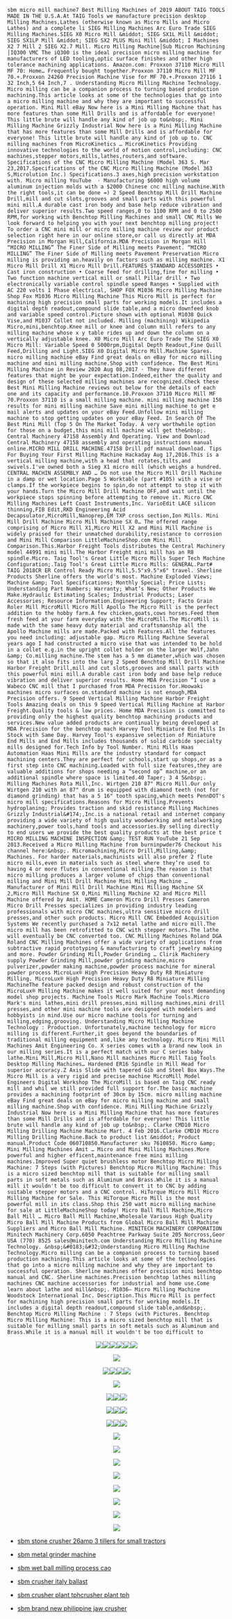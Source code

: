 ```
sbm micro mill machine7 Best Milling Machines of 2019 ABOUT TAIG TOOLS MADE IN THE U.S.A.At TAIG Tools we manufacture precision desktop Milling Machines,Lathes (otherwise known as Micro Mills and Micro Lathes) and a complete li SIEG Milling Machines Arc Euro Trade SIEG Milling Machines.SIEG X0 Micro Mill &middot; SIEG SX1L Mill &middot; SIEG SX1LP Mill &middot; SIEG SX2 PLUS Mini Mill &middot; I Machines X2 7 Mill 2 SIEG X2.7 Mill. Micro Milling Machine│Sub Micron Machining │IQ300 VMC The iQ300 is the ideal precision micro milling machine for manufacturers of LED tooling,optic surface finishes and other high tolerance machining applications. Amazon.com: Proxxon 37110 Micro Mill MF 70: Home… Frequently bought together.Proxxon 37110 Micro Mill MF 70.+.Proxxon 24260 Precision Machine Vise for MF 70.+.Proxxon 27116 1 32 Inch,5 64 Inch,7 . Understanding Micro Milling Machine Technology. Micro milling can be a companion process to turning based production machining.This article looks at some of the technologies that go into a micro milling machine and why they are important to successful operation. Mini Mill eBay Now here is a Mini Milling Machine that has more features than some Mill Drills and is affordable for everyone! This little brute will handle any kind of job up to&nbsp;. Mini Milling Machine Grizzly Industrial Now here is a Mini Milling Machine that has more features than some Mill Drills and is affordable for everyone! This little brute will handle any kind of job up to. CNC milling machines from MicroKinetics … MicroKinetics Providing innovative technologies to the world of motion control,including: CNC machines,stepper motors,mills,lathes,routers,and software. Specifications of the CNC Micro Milling Machine (Model 363 S. Mar 23,2017.Specifications of the CNC Micro Milling Machine (Model 363 S,Microlution Inc.) Specifications.3 axes,high precision workstation with. Micro milling YouTube  · Manufacturing $6000 high volume aluminum injection molds with a $2000 Chinese cnc milling machine.With the right tools,it can be done =) 2 Speed Benchtop Mill Drill Machine Drill,mill and cut slots,grooves and small parts with this powerful mini mill.A durable cast iron body and base help reduce vibration and deliver superior results.Two speed ranges,0 to 1100 RPM and 0 to 2500 RPM,for working with Benchtop Milling Machines and small CNC Mills We look forward to helping you with your next benchtop milling project! To order a CNC mini mill or micro milling machine review our product selection right here in our online store,or call us directly at MDA Precision in Morgan Hill,California.MDA Precision in Morgan Hill “MICRO MILLING” The Finer Side of Milling meets Pavement. “MICRO MILLING” The Finer Side of Milling meets Pavement Preservation Micro milling is providing an.heavily on factors such as milling machine. X1 Micro Mill Drill X1 Micro Mill Drill.FEATURES STANDARD ACCESSORIES • Cast iron construction • Coarse feed for drilling,fine for milling • Two function machine vertical mill or small Pillar drill • Two electronically variable control spindle speed Ranges • Supplied with AC 220 volts 1 Phase electrical, SHOP FOX M1036 Micro Milling Machine Shop Fox M1036 Micro Milling Machine This Micro Mill is perfect for machining high precision small parts for working models.It includes a digital depth readout,compound slide table,and a micro downfeed knob and variable speed control.Picture shown with optional M1038 Quick Vise,and M1037 Collet not included. Milling (machining) Wikipedia Micro,mini,benchtop.Knee mill or knee and column mill refers to any milling machine whose x y table rides up and down the column on a vertically adjustable knee. X0 Micro Mill Arc Euro Trade The SIEG X0 Micro Mill: Variable Speed 0 5000rpm,Digital Depth Readout,Fine Quill Feed,Drilling and Light.SIEG X0 Digital Micro Mill.Machine Spares. micro milling machine eBay Find great deals on eBay for micro milling machine and mini milling machine.Shop with confidence. The Best Mini Milling Machine in Review 2020 Aug 08,2017 · They have different features that might be your expectation.Indeed,either the quality and design of these selected milling machines are recognized.Check these Best Mini Milling Machine reviews out below for the details of each one and its capacity and performance.10.Proxxon 37110 Micro Mill MF 70.Proxxon 37110 is a small milling machine. mini milling machine 158 results for mini milling machine Save mini milling machine to get e mail alerts and updates on your eBay Feed.Unfollow mini milling machine to stop getting updates on your eBay Feed. In Search Of The Best Mini Mill (Top 5 On The Market Today. A very worthwhile option for those on a budget,this mini mill machine will get the&nbsp;. Central Machinery 47158 Assembly And Operating. View and Download Central Machinery 47158 assembly and operating instructions manual online.MICRO MILL DRILL MACHINE.47158 Drill pdf manual download. Tips For Buying Your First Milling Machine Hackaday Aug 17,2016.This is a vertical milling machine,with a head that rotates,tilts,and swivels.I've owned both a Sieg X1 micro mill (which weighs a hundred. CENTRAL MACHIN ASSEMBLY AND … Do not use the Micro Mill Drill Machine in a damp or wet location.Page 5 Worktable (part #105) with a vise or clamps.If the workpiece begins to spin,do not attempt to stop it with your hands.Turn the Micro Mill Drill Machine OFF,and wait until the workpiece stops spinning before attempting to remove it. Micro CNC Milling Machines Left Coast Instruments,Inc. VarioEdit LACE silicon thinning,FIB Edit,RKD Engineering Acid Decapsulator,MicroMill,Nanoprep,EM TXP cross section,Ion Mills. Mini Mill Drill Machine Micro Mill Machine SX 0… The offered range comprising of Micro Mill X1,Micro Mill X2 and Mini Mill Machine is widely praised for their unmatched durability,resistance to corrosion and Mini Mill Comparison LittleMachineShop.com Mini Mill Comparison.This.Harbor Freight Tools distributes the Central Machinery model 44991 mini mill.The Harbor Freight mini mill has an R8 spindle.Micro. Taig Tool's Great Little Micro Mills Super Tech Machine Configuration;.Taig Tool's Great Little Micro Mills: GENERAL.Part# TAIG 2018CR ER Control Ready Micro Mill,5.5"x9.5"x6" travel. Sherline Products Sherline offers the world's most. Machine Exploded Views; Machine &amp; Tool Specifications; Monthly Special; Price Lists; Understanding Part Numbers; Warranty; What’s New; Other Products We Make.Hydraulic Estimating Scales; Industrial Products; Laser Accessories; Resource Information.Engineering Support; Facto Grain Roler Mill MicroMill Micro Mill Apollo The Micro Mill is the perfect addition to the hobby farm.A few chicken,goats,cows horses.Feed them fresh feed at your farm everyday with the MicroMill.The MicroMill is made with the same heavy duty material and craftsmanship all the Apollo Machine mills are made.Packed with Features.All the features you need including: adjustable gap. Micro Milling Machine Several years ago I had constructed a micro vise that was intended to be hold in a collet e.g.in the upright collet holder on the larger Wolf,Jahn &amp; Co.milling machine.The stem has a 5 mm diameter,which was chosen so that it also fits into the larg 2 Speed Benchtop Mill Drill Machine Harbor Freight Drill,mill and cut slots,grooves and small parts with this powerful mini mill.A durable cast iron body and base help reduce vibration and deliver superior results. Home MDA Precision “I use a Wabeco CNC mill that I purchased from MDA Precision for.Hoowaki machines micro surfaces on.standard machine is not enough,MDA Precision offers. 9 Speed Vertical Milling Machine Harbor Freight Tools Amazing deals on this 9 Speed Vertical Milling Machine at Harbor Freight.Quality tools & low prices. Home MDA Precision is committed to providing only the highest quality benchtop machining products and services.New value added products are continually being developed at MDA Precision for the benchtop mach Harvey Tool Miniature End Mills In Stock with Same Day. Harvey Tool's expansive selection of Miniature End Mills and End Mills includes thousands of solid carbide specialty mills designed for.Tech Info by Tool Number. Mini Mills Haas Automation Haas Mini Mills are the industry standard for compact machining centers.They are perfect for schools,start up shops,or as a first step into CNC machining.Loaded with full size features,they are valuable additions for shops needing a “second op” machine,or an additional spindle where space is limited.40 Taper; 3 4 5&nbsp;. Milling Machines Rota Mill,Inc. Wirtgen 210 87" Micro Mill.Our only Wirtgen 210 with an 87" drum is equipped with diamond teeth (not for diamond grinding) that has a 5 16" tooth spacing,which meets PennDOT's micro mill specifications.Reasons for Micro Milling.Prevents hydroplaning; Provides traction and skid resistance Milling Machines Grizzly Industrial&#174;,Inc.is a national retail and internet company providing a wide variety of high quality woodworking and metalworking machinery,power tools,hand tools and accessories.By selling directly to end users we provide the best quality products at the best price t MICRO MILLING MACHINE INSPECTION &amp; TEST RUN YouTube 21 Sep 2013.Received a Micro Milling Machine from burninpwder76 Checkout his channel here:&nbsp;. Micromachining,Micro Drill,Milling,&amp; Machines. For harder materials,machinists will also prefer 2 flute micro mills,even in materials such as steel where they’re used to having 4 or more flutes in conventional milling.The reason is that micro milling produces a larger volume of chips than conventional milling and Mini Mill Drill Machine Mini Milling Machine … Manufacturer of Mini Mill Drill Machine Mini Milling Machine SX 2,Micro Mill Machine SX 0,Mini Milling Machine X2 and Micro Mill Machine offered by Amit. HOME Cameron Micro Drill Presses Cameron Micro Drill Presses specializes in providing industry leading professionals with micro CNC machines,ultra sensitive micro drill presses,and other such products. Micro Mill CNC Embedded Acquisition Systems We recently purchased a 7x12 metal lathe and micro mill.The micro mill has been retrofitted to CNC with stepper motors.The lathe will eventually be CNC converted too. CNC Milling Machines Roland DGA Roland CNC Milling Machines offer a wide variety of applications from subtractive rapid prototyping & manufacturing to craft jewelry making and more. Powder Grinding Mill,Powder Grinding … Clirik Machinery supply Powder Grinding Mill,powder grinding machine,micro pulverizer,powder making machine,powder process machine for mineral powder process MicroLux® High Precision Heavy Duty R8 Miniature Milling. MicroLux® High Precision Heavy Duty R8 Miniature Milling MachineThe feature packed design and robust construction of the MicroLux® Milling Machine makes it well suited for your most demanding model shop projects. Machine Tools Micro Mark Machine Tools.Micro Mark's mini lathes,mini drill presses,mini milling machines,mini drill presses,and other mini machine tools are designed with modelers and hobbyists in mind.Use our micro machine tools for turning and milling,edging,grooving. Understanding Micro Milling Machine Technology : Production. Unfortunately,machine technology for micro milling is different.Further,it goes beyond the boundaries of traditional milling equipment and,like any technology. Micro Mini Mill Machines Amit Engineering Co. X series comes with a brand new look in our milling series.It is a perfect match with our C series baby lathe.Mini Mill,Micro Mill,Nano Mill machines Micro Mill Taig Tools Desktop Milling Machines… Hardened ER16 Spindle in Mill Head for superior accuracy.Z Axis Slide with tapered Gib and Steel Box Ways.The Micro Mill is a very rigid and precise machine MicroMill Model Engineers Digital Workshop The MicroMill is based on Taig CNC ready mill and whil we still provided full support for.The basic machine provides a machining footprint of 30cm by 15cm. micro milling machine eBay Find great deals on eBay for micro milling machine and small milling machine.Shop with confidence. Mini Milling Machine Grizzly Industrial Now here is a Mini Milling Machine that has more features than some Mill Drills and is affordable for everyone! This little brute will handle any kind of job up to&nbsp;. Clarke CMD10 Micro Milling Drilling Machine Machine Mart. 4 Feb 2016.Clarke CMD10 Micro Milling Drilling Machine.Back to product list &middot; Product manual.Product Code 060710850.Manufacturer sku 7610850. Micro &amp; Mini Milling Machines Amit … Micro and Mini Milling Machines.More powerful and higher efficent,maintenance free mini milling machines.Improved Super quiet brushless motor Benchtop Micro Milling Machine: 7 Steps (with Pictures) Benchtop Micro Milling Machine: This is a micro sized benchtop mill that is suitable for milling small parts in soft metals such as Aluminum and Brass.While it is a manual mill it wouldn't be too difficult to convert it to CNC by adding suitable stepper motors and a CNC control. HiTorque Micro Mill Micro Milling Machine for Sale. This HiTorque Micro Mill is the most powerful mill in its class.Shop this 250 watt micro milling machine for sale at LittleMachineShop today! Micro Ball Mill Machine,Micro Ball Mill … Micro Ball Mill Machine,Wholesale Various High Quality Micro Ball Mill Machine Products from Global Micro Ball Mill Machine Suppliers and Micro Ball Mill Machine. MINITECH MACHINERY CORPORATION Minitech Machinery Corp.6050 Peachtree Parkway Suite 205 Norcross,Geor USA (770) 8525 sales@minitech.com Understanding Micro Milling Machine Technology. &nbsp;&#0183;&#32;Understanding Micro Milling Machine Technology.Micro milling can be a companion process to turning based production machining.This article looks at some of the technologies that go into a micro milling machine and why they are important to successful operation. Sherline machines offer precision mini benchtop manual and CNC. Sherline machines.Precision benchtop lathes milling machines CNC machine accessories for industrial and home use.Come learn about lathe and mill&nbsp;. M1036— Micro Milling Machine  Woodstock International Inc. Description.This Micro Mill is perfect for machining high precision small parts for working models.It includes a digital depth readout,compound slide table,and&nbsp;. Benchtop Micro Milling Machine : 7 Steps (with Pictures. Benchtop Micro Milling Machine: This is a micro sized benchtop mill that is suitable for milling small parts in soft metals such as Aluminum and Brass.While it is a manual mill it wouldn't be too difficult to 
```

<div align="center">
  
<a rel="nofollow" href="https://m.shibang-china.com?f=github&k=sbm+micro+mill+machine"><img src="https://static.shibang-china.com/en/l.png"></a><img src="https://static.shibang-china.com/en/hw.png"><a rel="nofollow" href="https://m.shibang-china.com/product/?f=github&k=sbm+micro+mill+machine"><img src="https://static.shibang-china.com/en/p.png"></a><a rel="nofollow" href="https://m.shibang-china.com/cases/?f=github&k=sbm+micro+mill+machine"><img src="https://static.shibang-china.com/en/c.png"></a><a rel="nofollow" href="https://m.shibang-china.com/news/?f=github&k=sbm+micro+mill+machine"><img src="https://static.shibang-china.com/en/n.png"></a><a rel="nofollow" href="https://m.shibang-china.com?f=github&k=sbm+micro+mill+machine"><img src="https://static.shibang-china.com/en/m.png"></a>

<a rel="nofollow" href="https://m.shibang-china.com/product/?f=github&k=sbm+micro+mill+machine"><img src="https://static.shibang-china.com/en/b.jpg"></a>
  
<a rel="nofollow" href="https://m.shibang-china.com/solution-aggregate.html?f=github&k=sbm+micro+mill+machine"><img src="https://static.shibang-china.com/en/a.jpg"></a><a rel="nofollow" href="https://m.shibang-china.com/solution-mine.html?f=github&k=sbm+micro+mill+machine"><img src="https://static.shibang-china.com/en/m.jpg"></a><a rel="nofollow" href="https://m.shibang-china.com/solution-mill.html?f=github&k=sbm+micro+mill+machine"><img src="https://static.shibang-china.com/en/g.jpg"></a><a rel="nofollow" href="https://m.shibang-china.com/solution-epc.html?f=github&k=sbm+micro+mill+machine"><img src="https://static.shibang-china.com/en/e.jpg"></a>

<a rel="nofollow" href="https://m.shibang-china.com/product/?f=github&k=sbm+micro+mill+machine"><img src="https://static.shibang-china.com/en/a-p.png"></a>

<a rel="nofollow" href="https://m.shibang-china.com/product/crusher/c6x.html?f=github&k=sbm+micro+mill+machine"><img src="https://static.shibang-china.com/en/j.jpg"></a><a rel="nofollow" href="https://m.shibang-china.com/product/crusher/ci5x.html?f=github&k=sbm+micro+mill+machine"><img src="https://static.shibang-china.com/en/i.jpg"></a><a rel="nofollow" href="https://m.shibang-china.com/product/crusher/hst.html?f=github&k=sbm+micro+mill+machine"><img src="https://static.shibang-china.com/en/c.jpg"></a>

<a rel="nofollow" href="https://m.shibang-china.com/product/mill/mtw.html?f=github&k=sbm+micro+mill+machine"><img src="https://static.shibang-china.com/en/mtw.jpg"></a><a rel="nofollow" href="https://m.shibang-china.com/product/mill/scm.html?f=github&k=sbm+micro+mill+machine"><img src="https://static.shibang-china.com/en/scm.jpg"></a><a rel="nofollow" href="https://m.shibang-china.com/product/mill/lm.html?f=github&k=sbm+micro+mill+machine"><img src="https://static.shibang-china.com/en/lm.jpg"></a>

<a rel="nofollow" href="https://m.shibang-china.com/product/sand/vsi6x.html?f=github&k=sbm+micro+mill+machine"><img src="https://static.shibang-china.com/en/6x.jpg"></a><a rel="nofollow" href="https://m.shibang-china.com/product/sand/vu.html?f=github&k=sbm+micro+mill+machine"><img src="https://static.shibang-china.com/en/vu.jpg"></a><a rel="nofollow" href="https://m.shibang-china.com/product/mobile/klun.html?f=github&k=sbm+micro+mill+machine"><img src="https://static.shibang-china.com/en/k.jpg"></a>

<a rel="nofollow" href="https://m.shibang-china.com/cases/?f=github&k=sbm+micro+mill+machine"><img src="https://static.shibang-china.com/en/case.png"></a>

<a rel="nofollow" href="https://m.shibang-china.com/cases/aggregate/202.html?f=github&k=sbm+micro+mill+machine"><img src="https://static.shibang-china.com/en/c-1.jpg"></a>

<a rel="nofollow" href="https://m.shibang-china.com/cases/aggregate/203.html?f=github&k=sbm+micro+mill+machine"><img src="https://static.shibang-china.com/en/c-2.jpg"></a>

<a rel="nofollow" href="https://m.shibang-china.com/cases/mill/123.html?f=github&k=sbm+micro+mill+machine"><img src="https://static.shibang-china.com/en/c-3.jpg"></a>

<a rel="nofollow" href="https://m.shibang-china.com/contact_us.html?f=github&k=sbm+micro+mill+machine"><img src="https://static.shibang-china.com/en/contact.png"></a>

<a rel="nofollow" href="https://swt.shibang-china.com/?f=github&k=sbm+micro+mill+machine"><img src="https://static.shibang-china.com/en/chat.png"></a>

<a rel="nofollow" href="https://whatsapp.shibangsoft.com/WhatsApp.php?f=github&k=sbm+micro+mill+machine"><img src="https://static.shibang-china.com/en/whatsapp.png"></a>

<a rel="nofollow" href="https://m.shibang-china.com/?f=github&k=sbm+micro+mill+machine"><img src="https://static.shibang-china.com/en/website.png"></a>

</div>


* [sbm stone crusher 26amp 3 tillers for small tractors](sbm%20stone%20crusher%2026amp%203%20tillers%20for%20small%20tractors.md)

* [sbm metal grinder machine](sbm%20metal%20grinder%20machine.md)

* [sbm wet ball milling process cao](sbm%20wet%20ball%20milling%20process%20cao.md)

* [sbm crusher italy ballast](sbm%20crusher%20italy%20ballast.md)

* [sbm crusher plant tphcrusher plant tph](sbm%20crusher%20plant%20tphcrusher%20plant%20tph.md)

* [sbm brand new philippine jaw crusher](sbm%20brand%20new%20philippine%20jaw%20crusher.md)